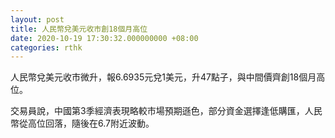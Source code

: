 ```yaml
---
layout: post
title: 人民幣兌美元收市創18個月高位
date: 2020-10-19 17:30:32.000000000 +08:00
categories: rthk
---
```


人民幣兌美元收市微升，報6.6935元兌1美元，升47點子，與中間價齊創18個月高位。

交易員說，中國第3季經濟表現略較市場預期遜色，部分資金選擇逢低購匯，人民幣從高位回落，隨後在6.7附近波動。
